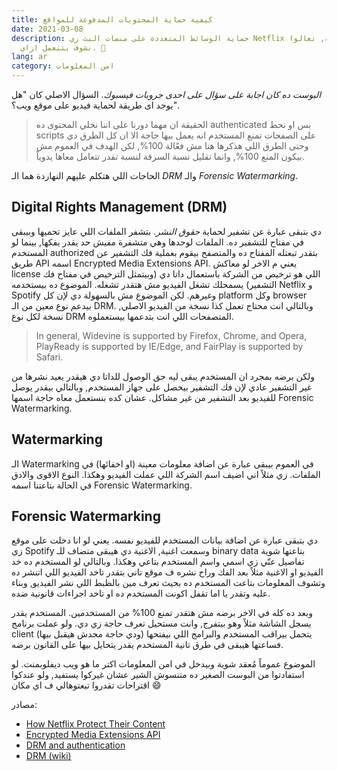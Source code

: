 ```yaml
---
title: كيفية حماية المحتويات المدفوعة للمواقع
date: 2021-03-08
description: حماية الوسائط المتعددة على منصات البث زي Netflix حكاية روشة, تعالوا
  نشوف بتتعمل ازاي. 👀
lang: ar
category: امن المعلومات
---
```

_البوست ده كان اجابة على سؤال على احدى جروبات فيسبوك_. السؤال الاصلي كان "هل يوجد اى طريقة لحماية فيديو على موقع ويب؟".

> الحقيقة ان مهما دورنا على اننا نخلي المحتوى ده authenticated بس او نحط scripts على الصفحات تمنع المستخدم انه يعمل بيها حاجة الا ان كل الطرق دي وحتى الطرق اللي هذكرها هنا مش فعّالة 100%, لكن الهدف في العموم مش بيكون المنع 100%, وانما تقليل نسبة السرقة لنسبة تقدر تتعامل معاها يدوياً. 

الحاجات اللي هتكلم عليهم النهاردة هما الـ _DRM_ والـ _Forensic Watermarking_.

## Digital Rights Management (DRM)

دي بتبقى عبارة عن تشفير لحماية _حقوق النشر_. بتشفر الملفات اللي عايز تحميها وبيبقى في مفتاح للتشفير ده. الملفات لوحدها وهي متشفرة مفيش حد يقدر يفكها, بينما لو المستخدم authorized بتقدر تبعتله المفتاح ده والمتصفح بيقوم بعملية فك التشفير عن طريق API اسمه Encrypted Media Extensions API. يعني م الاخر لو معاكش license اللي هو ترخيص من الشركة باستعمال داتا دي (وبيتمثل الترخيص في مفتاح فك التشفير) يسمحلك تشغل الفيديو مش هتقدر تشغله. الموضوع ده بيستخدمه Netflix و Spotify وغيرهم. لكن الموضوع مش بالسهولة دي لإن كل platform وكل browser بيدعم نوع معين من الـ DRM. وبالتالي انت محتاج تعمل كذا نسخة من الفيديو الاصلي, نسخة لكل نوع DRM المتصفحات اللي انت بتدعمها بيستعملوه. 

> In general, Widevine is supported by Firefox, Chrome, and Opera, PlayReady is supported by IE/Edge, and FairPlay is supported by Safari.

ولكن برضه بمجرد ان المستخدم يبقى ليه حق الوصول للداتا دي هيقدر يعيد نشرها من غير التشفير عادي لإن فك التشفير بيحصل على جهاز المستخدم, وبالتالي بيقدر يوصل للفيديو بعد التشفير من غير مشاكل. عشان كده بنستعمل معاه حاجة اسمها Forensic Watermarking. 

## Watermarking

الـ Watermarking في العموم بيبقى عبارة عن اضافة معلومات معينة (او اخفائها) في الملفات. زي مثلاً اني اضيف اسم الشركة اللي عملت الفيديو وهكذا. النوع الاقوى والادق في الحالة بتاعتنا اسمه Forensic Watermarking. 

## Forensic Watermarking

دي بتبقى عبارة عن اضافة بيانات المستخدم للفيديو نفسه. يعني لو انا دخلت على موقع زي Spotify وسمعت اغنية, الاغنية دي هيبقى متضاف للـ binary data بتاعتها شوية تفاصيل عنّي زي اسمي واسم المستخدم بتاعي وهكذا. وبالتالي لو المستخدم ده خد الفيديو او الاغنية مثلاً بعد الفك وراح نشره ف موقع تاني بتقدر تاخد الفيديو اللي اتنشر ده وتشوف المعلومات بتاعت المستخدم ده بحيث تعرف مين بالظبط اللي نشر الفيديو, وبناء عليه وتقدر يا اما تقفل اكونت المستخدم ده او تاخد اجراءات قانونية ضده.

وبعد ده كله في الاخر برضه مش هتقدر تمنع 100% من المستخدمين. المستخدم يقدر يسجل الشاشة مثلاً وهو بيتفرج, وانت مستحيل تعرف حاجة زي دي. ولو عملت برنامج client يتحمل بيراقب المستخدم والبرامج اللي بيفتحها (ودي حاجة محدش هيقبل بيها) فساعتها هيبقى في طرق تانية المستخدم يقدر يتحايل بيها على القانون برضه.

الموضوع عموماً مُعقد شوية وبيدخل في امن المعلومات اكتر ما هو ويب ديفلوبمنت. لو استفادتوا من البوست الصغير ده متنسوش الشير عشان غيركوا يستفيد, ولو عندكوا اقتراحات تقدروا تبعتوهالي ف اي مكان 😄

مصادر:
- [How Netflix Protect Their Content](https://medium.com/pallycon/how-netflix-protects-contents-part-1-a40508ed0001)
- [Encrypted Media Extensions API](https://developer.mozilla.org/en-US/docs/Web/API/Encrypted_Media_Extensions_API)
- [DRM and authentication](https://developer.mozilla.org/en-US/docs/Plugins/Flash_to_HTML5/Video/DRM_and_authentication)
- [DRM (wiki)](https://en.wikipedia.org/wiki/Digital_rights_management)